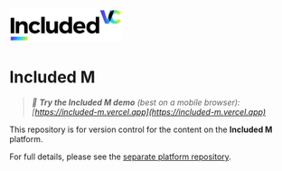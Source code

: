 <h1><img src="./included-vc-logo.png" alt="Included VC" width="200"/></h1>

# Included M

> _📱 **Try the Included M demo** (best on a mobile browser): [https://included-m.vercel.app](https://included-m.vercel.app)_

This repository is for version control for the content on the **Included M** platform.

For full details, please see the [separate platform repository](https://github.com/richardcrng/included-m).
